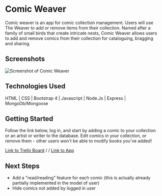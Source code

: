 # Comic Weaver

Comic weaver is an app for comic collection management. Users will use The Weaver to add or remove items from their collection. Named after a family of small birds that create intricate nests, Comic Weaver allows users to add and remove comics from their collection for cataloguing, bragging and sharing.
## Screenshots
![Screenshot of Comic Weaver](https://i.imgur.com/XxatGZP.png)

## Technologies Used
HTML | CSS | Bootstrap 4 | Javascript | Node.Js | Express | MongoDb/Mongoose

## Getting Started
Follow the link below, log in, and start by adding a comic to your collection or an artist or writer to the database. Edit comics in your collection, or remove them - other users won't be able to modify books you've added! 

[Link to Trello Board](https://trello.com/b/bW8YlDG2/project-2-comic-weaver) / / [Link to App](https://comic-weaver.herokuapp.com/)

## Next Steps
* Add a "read/reading" feature for each comic (this is actually already partially implemented in the model of user)
* Hide comics not added by logged in user